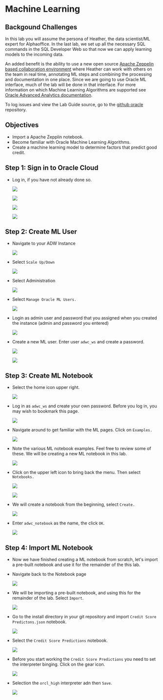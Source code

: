 # Machine Learning

## Backgound Challenges

In this lab you will assume the persona of Heather, the data scientist/ML expert for Alphaoffice. In the last lab, we set up all the necessary SQL commands in the SQL Developer Web so that now we can apply learning models to the incoming data.

An added benefit is the ability to use a new open source [Apache Zeppelin based collaboration environment](http://www.oracle.com/technetwork/database/options/oml/overview/index.html) where Heather can work with others on the team in real time, annotating ML steps and combining the processing and documentation in one place.  Since we are going to use Oracle ML interface, much of the lab will be done in that interface.  For more information on which Machine Learning Algorithms are supported see [Oracle Advanced Analytics documentation](https://docs.oracle.com/en/database/oracle/oracle-database/12.2/dmapi/mining-fuctions.html#GUID-3BC8FD92-9B6A-4612-A458-7E5FFDDC5EA7).

To log issues and view the Lab Guide source, go to the [github oracle](https://github.com/oracle/learning-library/tree/master/workshops/adwc4dev) repository.

## Objectives

- Import a Apache Zepplin notebook.
- Become familiar with Oracle Machine Learning Algorithms.
- Create a machine learning model to determine factors that predict good credit.

## **Step 1:** Sign in to Oracle Cloud

- Log in, if you have not already done so.

  ![](./images/2/001.png  " ")

  ![](./images/2/002.png  " ")

  ![](./images/2/003.png  " ")

  ![](./images/2/004.png  " ")

## **Step 2:** Create ML User

- Navigate to your ADW Instance

  ![](./images/2/005.png  " ")

- Select `Scale Up/Down`

  ![](./images/2/006.png  " ")

- Select Administration

  ![](./images/2/007.png  " ")

- Select `Manage Oracle ML Users.`

  ![](./images/2/008.png  " ")

- Login as admin user and password that you assigned when you created the instance (admin and password you entered)

  ![](./images/2/009.png  " ")

- Create a new ML user. Enter user `adwc_ws` and create a password.

  ![](./images/2/010.png  " ")

  ![](./images/2/011.png  " ")

## **Step 3:** Create ML Notebook

- Select the home icon upper right.

  ![](./images/2/012.png  " ")

- Log in as `adwc_ws` and create your own password. Before you log in, you may wish to bookmark this page.

  ![](./images/2/013.png  " ")

- Navigate around to get familiar with the ML pages. Click on  `Examples.`

  ![](./images/2/014.png  " ")

- Note the various ML notebook examples. Feel free to review some of these. We will be creating a new ML notebook in this lab.

  ![](./images/2/015.png  " ")

- Click on the upper left icon to bring back the menu. Then select `Notebooks.`

  ![](./images/2/016.png  " ")

  ![](./images/2/017.png  " ")

- We will create a notebook from the beginning, select `Create.`

  ![](./images/2/018.png  " ")

- Enter `adwc_notebook` as the name, the click `OK`.

  ![](./images/2/019.png  " ")


## **Step 4:** Import ML Notebook

- Now we have finished creating a ML notebook from scratch, let's import a pre-built notebook and use it for the remainder of the this lab.

- Navigate back to the Notebook page

  ![](./images/2/020.png  " ")

- We will be importing a pre-built notebook, and using this for the remainder of the lab. Select `Import`.

  ![](./images/2/021.png  " ")

- Go to the install directory in your git repository and import `Credit Score Predictons.json` notebook.

  ![](./images/2/022.png  " ")

- Select the `Credit Score Predictions` notebook.

  ![](./images/2/023.png  " ")

- Before you start working the `Credit Score Predictions` you need to set the interpreter binging. Click on the gear icon.

  ![](./images/2/024.png  " ")

- Selection the `orcl_high` interpreter adn then `Save`.

  ![](./images/2/025.png  " ")
